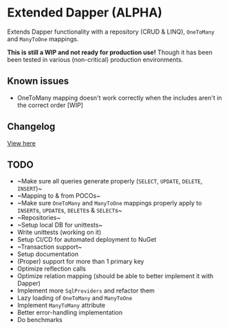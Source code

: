 # Extended Dapper (ALPHA)

Extends Dapper functionality with a repository (CRUD & LINQ), `OneToMany` and `ManyToOne` mappings.

**This is still a WIP and not ready for production use!** Though it has been been tested in various (non-critical) production environments.

## Known issues
- OneToMany mapping doesn't work correctly when the includes aren't in the correct order [WIP]

## Changelog
[View here](CHANGELOG.md)

## TODO

- ~Make sure all queries generate properly (`SELECT`, `UPDATE`, `DELETE`, `INSERT`)~
- ~Mapping to & from POCOs~ 
- ~Make sure `OneToMany` and `ManyToOne` mappings properly apply to `INSERT`s, `UPDATE`s, `DELETE`s & `SELECT`s~
- ~Repositories~
- ~Setup local DB for unittests~
- Write unittests (working on it)
- Setup CI/CD for automated deployment to NuGet
- ~Transaction support~
- Setup documentation
- (Proper) support for more than 1 primary key
- Optimize reflection calls
- Optimize relation mapping (should be able to better implement it with Dapper)
- Implement more `SqlProviders` and refactor them
- Lazy loading of `OneToMany` and `ManyToOne`
- Implement `ManyToMany` attribute
- Better error-handling implementation
- Do benchmarks